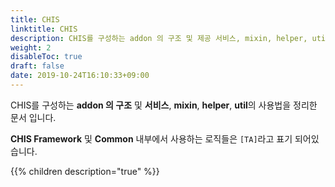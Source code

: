 ```yaml
---
title: CHIS
linktitle: CHIS
description: CHIS를 구성하는 addon 의 구조 및 제공 서비스, mixin, helper, util의 사용법을 정리한 문서 입니다. 
weight: 2
disableToc: true
draft: false
date: 2019-10-24T16:10:33+09:00
---
```


CHIS를 구성하는 **addon 의 구조** 및 **서비스**, **mixin**, **helper**, **util**의 사용법을 정리한 문서 입니다. 

**CHIS Framework** 및 **Common** 내부에서 사용하는 로직들은 `[TA]`라고 표기 되어있습니다.

{{% children description="true" %}}